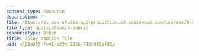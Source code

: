 ```yaml
---
content_type: resource
description: ''
file: https://ol-ocw-studio-app-production.s3.amazonaws.com/courses/8-03sc-physics-iii-vibrations-and-waves-fall-2016/4026a385fe41a29e992b742cd59afd2b_b1eKhyC9TTo.srt
file_type: application/x-subrip
resourcetype: Other
title: 3play caption file
uid: 4026a385-fe41-a29e-992b-742cd59afd2b
---
```

